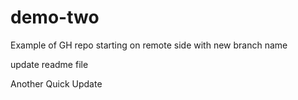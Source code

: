 # demo-two
Example of GH repo starting on remote side with new branch name

update readme file

Another Quick Update
